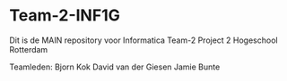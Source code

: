 # Team-2-INF1G
Dit is de MAIN repository voor Informatica Team-2 Project 2 Hogeschool Rotterdam

Teamleden:
Bjorn Kok 
David van der Giesen
Jamie Bunte
